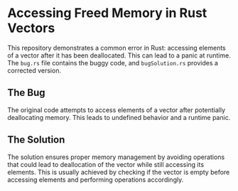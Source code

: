 # Accessing Freed Memory in Rust Vectors

This repository demonstrates a common error in Rust: accessing elements of a vector after it has been deallocated.  This can lead to a panic at runtime. The `bug.rs` file contains the buggy code, and `bugSolution.rs` provides a corrected version.

## The Bug
The original code attempts to access elements of a vector after potentially deallocating memory.  This leads to undefined behavior and a runtime panic.

## The Solution
The solution ensures proper memory management by avoiding operations that could lead to deallocation of the vector while still accessing its elements.  This is usually achieved by checking if the vector is empty before accessing elements and performing operations accordingly.